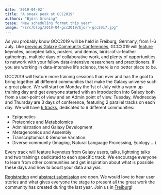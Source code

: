 ```yaml
---
date: '2019-04-02'
title: "A sneak peak at GCC2019"
authors: "Björn Grüning"
tease: "New scheduling format this year"
image: "/src/blog/2019-04-gcc2019/bjorn-gcc2017.jpg"
---
```


As you probably know GCC2019 will be held in Freiburg, Germany, from 1-6 July. Like [previous Galaxy Community Conferences](https://galaxyproject.org/gcc/), GCC2019 will [feature](https://gcc2019.sched.com) keynotes, accepted talks, posters, and demos, birds-of-a-feather gatherings, multiple days of collaborative work, and plenty of opportunities to network with your fellow data-intensive researchers and practitioners. If you are working in data-intensive life science, there is no better place to be.

GCC2019 will feature more training sessions than ever and has the goal to bring together all different communities that make the Galaxy universe such a great place. We will start on Monday the 1st of July with a warm up training day and get everyone started with an introduction into Galaxy both from a user-point of view and an Admin point of view.
Tuesday, Wednesday and Thursday are 3 days of conference, featuring 2 parallel tracks on each day. We will have [6 tracks](https://gcc2019.sched.com), dedicated to 6 different communities:

* Epigenetics
* Proteomics and Metabolomics
* Administration and Galaxy Development
* Metagenomics and Assembly
* Transcriptomics & Genome Variation
* Diverse community (Imaging, Natural Language Processing, Ecology ...)

Every track will feature keynotes from Galaxy users, talks, lightning talks and two trainings dedicated to each specific track. We encourage everyone to learn from other communities and get inspiration about what is possible these days and how to boost your data analysis.

[Registration](https://galaxyproject.org/events/gcc2019/registration/) and [abstract submission](https://galaxyproject.org/events/gcc2019/abstracts/) are open. We would love to hear user stories and what gives everyone the stage to present all the great work the community has created during the last year. Join us in [Freiburg](https://galaxyproject.org/events/gcc2019/#location)!
